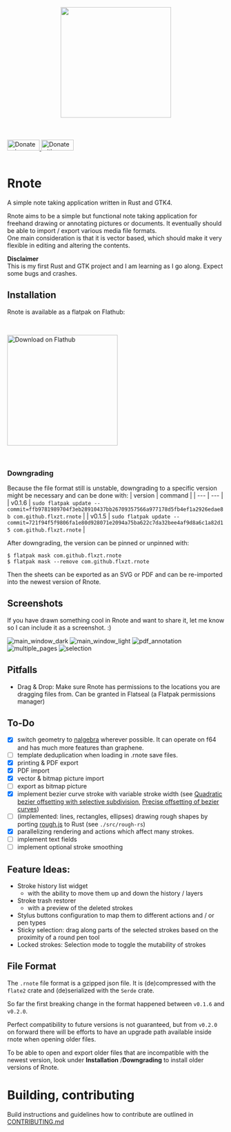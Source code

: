 <div align="center">
<img src="resources/icons/scalable/apps/rnote.svg" width="256"></img>
</div><br><br><br>

<div align="start">
    <a href="https://liberapay.com/flxzt/donate">
        <img alt="Donate using Liberapay" src="https://liberapay.com/assets/widgets/donate.svg" width="75" height="25">
    </a>
    <a href="https://www.paypal.com/donate?hosted_button_id=LQ9Q4868GKQGG">
        <img src="https://raw.githubusercontent.com/flxzt/rnote/main/misc/media/paypal-donate-button.png" alt="Donate with PayPal" width="75" height="25"/>
    </a>
</div><br>

# Rnote
A simple note taking application written in Rust and GTK4.

Rnote aims to be a simple but functional note taking application for freehand drawing or annotating pictures or documents. It eventually should be able to import / export various media file formats.  
One main consideration is that it is vector based, which should make it very flexible in editing and altering the contents.

**Disclaimer**  
This is my first Rust and GTK project and I am learning as I go along. Expect some bugs and crashes.

## Installation
Rnote is available as  a flatpak on Flathub:

<br><div align="start">
<a href='https://flathub.org/apps/details/com.github.flxzt.rnote'><img width="256" alt='Download on Flathub' src='https://flathub.org/assets/badges/flathub-badge-en.png'/></a>
</div><br>

### Downgrading
Because the file format still is unstable, downgrading to a specific version might be necessary and can be done with:
| version | command |
| --- | --- |
| v0.1.6 | `sudo flatpak update --commit=ffb9781989704f3eb28910437bb26709357566a977178d5fb4ef1a2926edae8b com.github.flxzt.rnote` |
| v0.1.5 | `sudo flatpak update --commit=721f94f5f9806fa1e80d928071e2094a75ba622c7da32bee4af9d8a6c1a82d15 com.github.flxzt.rnote` |

After downgrading, the version can be pinned or unpinned with:
```
$ flatpak mask com.github.flxzt.rnote
$ flatpak mask --remove com.github.flxzt.rnote
```

Then the sheets can be exported as an SVG or PDF and can be re-imported into the newest version of Rnote.

## Screenshots

If you have drawn something cool in Rnote and want to share it, let me know so I can include it as a screenshot. :)

![main_window_dark](./resources/screenshots/main_window_dark.png)
![main_window_light](./resources/screenshots/main_window_light.png)
![pdf_annotation](./resources/screenshots/pdf_annotation.png)
![multiple_pages](./resources/screenshots/multiple_pages.png)
![selection](./resources/screenshots/selection.png)

## Pitfalls
* Drag & Drop: Make sure Rnote has permissions to the locations you are dragging files from. Can be granted in Flatseal (a Flatpak permissions manager)

## To-Do
- [x] switch geometry to [nalgebra](https://crates.io/crates/nalgebra) wherever possible. It can operate on f64 and has much more features than graphene.
- [ ] template deduplication when loading in .rnote save files.
- [x] printing & PDF export
- [x] PDF import
- [x] vector & bitmap picture import
- [ ] export as bitmap picture
- [x] implement bezier curve stroke with variable stroke width
    (see [Quadratic bezier offsetting with selective subdivision](https://microbians.com/math/Gabriel_Suchowolski_Quadratic_bezier_offsetting_with_selective_subdivision.pdf),
    [Precise offsetting of bezier curves](https://blend2d.com/research/precise_offset_curves.pdf))
- [ ] (implemented: lines, rectangles, ellipses) drawing rough shapes by porting [rough.js](https://roughjs.com/) to Rust (see `./src/rough-rs`)
- [x] parallelizing rendering and actions which affect many strokes.
- [ ] implement text fields
- [ ] implement optional stroke smoothing

## Feature Ideas:
* Stroke history list widget
    * with the ability to move them up and down the history / layers
* Stroke trash restorer
    *  with a preview of the deleted strokes
* Stylus buttons configuration to map them to different actions and / or pen types 
* Sticky selection: drag along parts of the selected strokes based on the proximity of a round pen tool
* Locked strokes: Selection mode to toggle the mutability of strokes

## File Format
The `.rnote` file format is a gzipped json file. It is (de)compressed with the `flate2` crate and (de)serialized with the `Serde` crate.

So far the first breaking change in the format happened between `v0.1.6` and `v0.2.0`.

Perfect compatibility to future versions is not guaranteed, but from `v0.2.0` on forward there will be efforts to have an upgrade path available inside rnote when opening older files.

To be able to open and export older files that are incompatible with the newest version, look under **Installation** /**Downgrading** to install older versions of Rnote.

# Building, contributing
Build instructions and guidelines how to contribute are outlined in [CONTRIBUTING.md](./CONTRIBUTING.md)